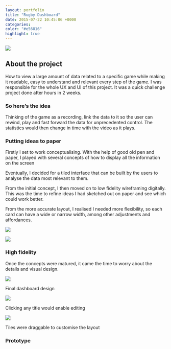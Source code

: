 ```yaml
---
layout: portfolio
title: "Rugby Dashboard"
date: 2015-07-22 10:45:06 +0000
categories:
color: "#e56816"
highlight: true
---
```


![](rubgy-stats-featured-fefdeced-5503-43b4-8c33-2e145be7dead.png)

## About the project

How to view a large amount of data related to a specific game while making it readable, easy to understand and relevant every step of the game. I was responsible for the whole UX and UI of this project. It was a quick challenge project done after hours in 2 weeks.

### So here’s the idea

Thinking of the game as a recording, link the data to it so the user can rewind, play and fast forward the data for unprecedented control. The statistics would then change in time with the video as it plays.

### Putting ideas to paper

Firstly I set to work conceptualising. With the help of good old pen and paper, I played with several concepts of how to display all the information on the screen

Eventually, I decided for a tiled interface that can be built by the users to analyse the data most relevant to them.

From the initial concept, I then moved on to low fidelity wireframing digitally. This was the time to refine ideas I had sketched out on paper and see which could work better.

From the more accurate layout, I realised I needed more flexibility, so each card can have a wide or narrow width, among other adjustments and affordances.

![](notemockup6-59597c96-af73-4ff5-bfbe-16c60b813ff9.jpg)

![](tAfOJCh5fyMRA3cq5N9pjxr6MpAVuwYSJs3207csBJcw561-h793-no-be8762e9-3edb-4929-9fa2-0215b68d357c.jpg)

### High fidelity

Once the concepts were matured, it came the time to worry about the details and visual design.

![](dashboard-147d9718-acd1-4f0a-8db6-b245adfe71a2.png)

Final dashboard design

![](dashboard-w-new-tile-about-detail-35094fd5-3828-41d3-bc7b-c2461c15b4e5.jpg)

Clicking any title would enable editing

![](drag-drop-detail-25cb82f7-b94a-4073-a085-6f5a1203758b.jpg)

Tiles were draggable to customise the layout

### Prototype

